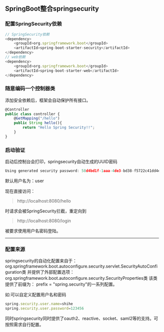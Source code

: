 ## SpringBoot整合springsecurity

### 配置SpringSecurity依赖
```js
// SpringSecurity依赖
<dependency>
    <groupId>org.springframework.boot</groupId>
    <artifactId>spring-boot-starter-security</artifactId>
</dependency>
// web依赖
<dependency>
    <groupId>org.springframework.boot</groupId>
    <artifactId>spring-boot-starter-web</artifactId>
</dependency>
```

### 随意编码一个控制器类
添加安全依赖后，框架会自动保护所有接口。
```js
@Controller
public class controller {
    @GetMapping("/hello")
    public String hello(){
        return "Hello Spring Security!!";
    }
}
```

### 启动验证
启动后控制台会打印，springsecurity自动生成的UUID密码
```js
Using generated security password: 58d4bd1f-1aaa-4de3-bd38-f5722c41dd4e
```
默认用户名为：user

现在直接访问：
>http://localhost:8080/hello 

时请求会被SpringSecurity拦截，重定向到
>http://localhost:8080/login

被要求使用用户名密码登陆。

---
### 配置来源
springsecurity的自动化配置来自于：org.springframework.boot.autoconfigure.security.servlet.SecurityAutoConfiguration类
并提供了外部配置选项：org.springframework.boot.autoconfigure.security.SecurityProperties类
该类提供了前缀为： prefix = "spring.security"的一系列配置。

如:可以自定义配置用户名和密码
```js
spring.security.user.name=shihe
spring.security.user.password=123456
```
同时springsecurity同时提供了oauth2、reactive、socket、saml2等的支持。可按照需求自行配置。







